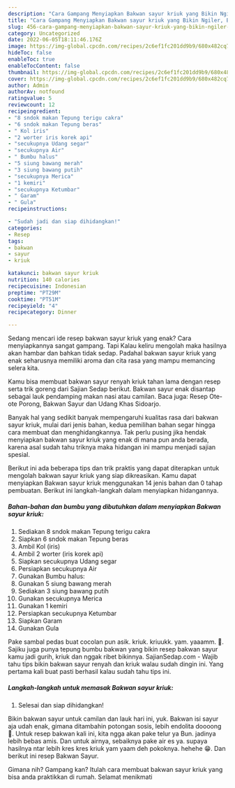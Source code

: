 ```yaml
---
description: "Cara Gampang Menyiapkan Bakwan sayur kriuk yang Bikin Ngiler, Buat Buka Puasa Lezat"
title: "Cara Gampang Menyiapkan Bakwan sayur kriuk yang Bikin Ngiler, Buat Buka Puasa Lezat"
slug: 456-cara-gampang-menyiapkan-bakwan-sayur-kriuk-yang-bikin-ngiler-buat-buka-puasa-lezat
category: Uncategorized
date: 2022-06-05T18:11:46.176Z
image: https://img-global.cpcdn.com/recipes/2c6ef1fc201dd9b9/680x482cq70/bakwan-sayur-kriuk-foto-resep-utama.jpg
hideToc: false
enableToc: true
enableTocContent: false
thumbnail: https://img-global.cpcdn.com/recipes/2c6ef1fc201dd9b9/680x482cq70/bakwan-sayur-kriuk-foto-resep-utama.jpg
cover: https://img-global.cpcdn.com/recipes/2c6ef1fc201dd9b9/680x482cq70/bakwan-sayur-kriuk-foto-resep-utama.jpg
author: Admin
authorAv: notfound
ratingvalue: 5
reviewcount: 12
recipeingredient:
- "8 sndok makan Tepung terigu cakra"
- "6 sndok makan Tepung beras"
- " Kol iris"
- "2 worter iris korek api"
- "secukupnya Udang segar"
- "secukupnya Air"
- " Bumbu halus"
- "5 siung bawang merah"
- "3 siung bawang putih"
- "secukupnya Merica"
- "1 kemiri"
- "secukupnya Ketumbar"
- " Garam"
- " Gula"
recipeinstructions:

- "Sudah jadi dan siap dihidangkan!"
categories:
- Resep
tags:
- bakwan
- sayur
- kriuk

katakunci: bakwan sayur kriuk 
nutrition: 140 calories
recipecuisine: Indonesian
preptime: "PT29M"
cooktime: "PT51M"
recipeyield: "4"
recipecategory: Dinner

---
```



Sedang mencari ide resep bakwan sayur kriuk yang enak? Cara menyiapkannya sangat gampang. Tapi Kalau keliru mengolah maka hasilnya akan hambar dan bahkan tidak sedap. Padahal bakwan sayur kriuk yang enak seharusnya memiliki aroma dan cita rasa yang mampu memancing selera kita.


Kamu bisa membuat bakwan sayur renyah kriuk tahan lama dengan resep serta trik goreng dari Sajian Sedap berikut. Bakwan sayur enak disantap sebagai lauk pendamping makan nasi atau camilan. Baca juga: Resep Ote-ote Porong, Bakwan Sayur dan Udang Khas Sidoarjo.

Banyak hal yang sedikit banyak mempengaruhi kualitas rasa dari bakwan sayur kriuk, mulai dari jenis bahan, kedua pemilihan bahan segar hingga cara membuat dan menghidangkannya. Tak perlu pusing jika hendak menyiapkan bakwan sayur kriuk yang enak di mana pun anda berada, karena asal sudah tahu triknya maka hidangan ini mampu menjadi sajian spesial.


Berikut ini ada beberapa tips dan trik praktis yang dapat diterapkan untuk mengolah bakwan sayur kriuk yang siap dikreasikan. Kamu dapat menyiapkan Bakwan sayur kriuk menggunakan 14 jenis bahan dan 0 tahap pembuatan. Berikut ini langkah-langkah dalam menyiapkan hidangannya.

<!--inarticleads1-->

##### Bahan-bahan dan bumbu yang dibutuhkan dalam menyiapkan Bakwan sayur kriuk:

1. Sediakan 8 sndok makan Tepung terigu cakra
1. Siapkan 6 sndok makan Tepung beras
1. Ambil  Kol (iris)
1. Ambil 2 worter (iris korek api)
1. Siapkan secukupnya Udang segar
1. Persiapkan secukupnya Air
1. Gunakan  Bumbu halus:
1. Gunakan 5 siung bawang merah
1. Sediakan 3 siung bawang putih
1. Gunakan secukupnya Merica
1. Gunakan 1 kemiri
1. Persiapkan secukupnya Ketumbar
1. Siapkan  Garam
1. Gunakan  Gula


Pake sambal pedas buat cocolan pun asik. kriuk. kriuukk. yam. yaaamm. 🤤. Sajiku juga punya tepung bumbu bakwan yang bikin resep bakwan sayur kamu jadi gurih, kriuk dan nggak ribet bikinnya. SajianSedap.com - Wajib tahu tips bikin bakwan sayur renyah dan kriuk walau sudah dingin ini. Yang pertama kali buat pasti berhasil kalau sudah tahu tips ini. 

<!--inarticleads2-->

##### Langkah-langkah untuk memasak Bakwan sayur kriuk:


1. Selesai dan siap dihidangkan!

Bikin bakwan sayur untuk camilan dan lauk hari ini, yuk. Bakwan isi sayur aja udah enak, gimana ditambahin potongan sosis, lebih endolita doooong 🤤. Untuk resep bakwan kali ini, kita ngga akan pake telur ya Bun. jadinya lebih bebas amis. Dan untuk airnya, sebaiknya pake air es ya. supaya hasilnya ntar lebih kres kres kriuk yam yaam deh pokoknya. hehehe 😁. Dan berikut ini resep Bakwan Sayur. 

Gimana nih? Gampang kan? Itulah cara membuat bakwan sayur kriuk yang bisa anda praktikkan di rumah. Selamat menikmati
